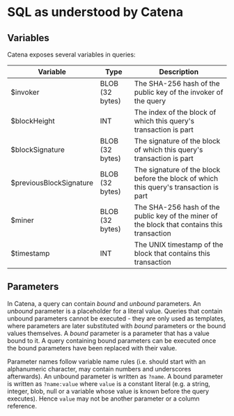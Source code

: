 # SQL as understood by Catena

## Variables

Catena exposes several variables in queries:

| Variable | Type | Description |
|----------|-------|---------------|
| $invoker | BLOB (32 bytes) | The SHA-256 hash of the public key of the invoker of the query |
| $blockHeight | INT | The index of the block of which this query's transaction is part |
| $blockSignature | BLOB (32 bytes) | The signature of the block of which this query's transaction is part |
| $previousBlockSignature | BLOB (32 bytes) | The signature of the block before the block of which this query's transaction is part |
| $miner | BLOB (32 bytes) | The SHA-256 hash of the public key of the miner of the block that contains this transaction |
| $timestamp | INT | The UNIX timestamp of the block that contains this transaction |


## Parameters

In Catena, a query can contain _bound_ and _unbound_ parameters. An _unbound_ parameter is a placeholder for a literal value.
Queries that contain unbound parameters cannot be executed - they are only used as templates, where parameters are later
substituted with _bound_ parameters or the bound values themselves. A _bound_ parameter is a parameter that has a value
bound to it. A query containing bound parameters can be executed once the bound parameters have been replaced with their
value.

Parameter names follow variable name rules (i.e. should start with an alphanumeric character, may contain numbers and
underscores afterwards). An unbound parameter is written as `?name`. A bound parameter is written as `?name:value` where
`value` is a constant literal (e.g. a string, integer, blob, null or a variable whose value is known before the query executes). Hence
`value` may not be another parameter or a column reference.

